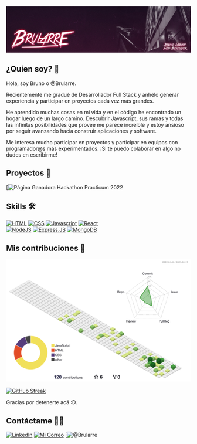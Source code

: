[![logo.png](https://github.com/Brularre/Brularre/blob/main/Bruno-Web-Dev-Banner.jpg)](https://postimg.cc/VrMtnqKT)

## ¿Quien soy? 👀

Hola, soy Bruno o @Brularre.

Recientemente me gradué de Desarrollador Full Stack y anhelo generar experiencia y participar en proyectos cada vez más grandes.

He aprendido muchas cosas en mi vida y en el código he encontrado un hogar luego de un largo camino. Descubrir Javascript, sus ramas y todas las infinitas posibilidades que provee me parece increíble y estoy ansioso por seguir avanzando hacia construir aplicaciones y software.

Me interesa mucho participar en proyectos y participar en equipos con programador@s más experimentados. ¡Si te puedo colaborar en algo no dudes en escribirme!

## Proyectos 🧰

[![Página Ganadora Hackathon Practicum 2022](https://moody-app.netlify.app/)


## Skills 🛠️

[![HTML](https://img.shields.io/badge/HTML5-E34F26?style=for-the-badge&logo=html5&logoColor=white)](https://www.w3.org/html/)
[![CSS](https://img.shields.io/badge/CSS3-1572B6?style=for-the-badge&logo=css3&logoColor=white)](https://www.w3.org/Style/CSS/Overview.en.html)
[![Javascript](https://img.shields.io/badge/JavaScript-F7DF1E?style=for-the-badge&logo=javascript&logoColor=black)](https://www.javascript.com/)
[![React](https://img.shields.io/badge/React-20232A?style=for-the-badge&logo=react&logoColor=61DAFB)](https://reactjs.org/)</br>
[![NodeJS](https://img.shields.io/badge/Node.js-43853D?style=for-the-badge&logo=node.js&logoColor=white)](https://nodejs.org/)
[![Express.JS](https://img.shields.io/badge/Express.js-404D59?style=for-the-badge)](https://expressjs.com/)
[![MongoDB](https://img.shields.io/badge/MongoDB-4EA94B?style=for-the-badge&logo=mongodb&logoColor=white)](https://www.mongodb.com/)

## Mis contribuciones 🦫

![](./profile-3d-contrib/profile-green-animate.svg)

[![GitHub Streak](http://github-readme-streak-stats.herokuapp.com?user=brularre&theme=dark&background=000000)](https://git.io/streak-stats)

Gracias por detenerte acá :D.

## Contáctame 🤙🏽

[![LinkedIn](https://img.shields.io/badge/LinkedIn-0077B5?style=for-the-badge&logo=linkedin&logoColor=white)](https://www.linkedin.com/in/brularre/)
[![Mi Correo](https://img.shields.io/badge/Gmail-D14836?style=for-the-badge&logo=gmail&logoColor=white)](mailto:contacto@brularre.com)
[![@Brularre](https://github.com/Brularre)
